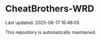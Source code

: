 # CheatBrothers-WRD

Last updated: 2025-06-17 16:46:05

This repository is automatically maintained.
